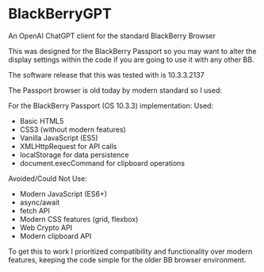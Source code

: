 # BlackBerryGPT
An OpenAI ChatGPT client for the standard BlackBerry Browser

This was designed for the BlackBerry Passport so you may want to alter the display settings within the code if you are going to use it with any other BB.

The software release that this was tested with is 10.3.3.2137

The Passport browser is old today by modern standard so I used:

For the BlackBerry Passport (OS 10.3.3) implementation:
Used:

- Basic HTML5
- CSS3 (without modern features)
- Vanilla JavaScript (ES5)
- XMLHttpRequest for API calls
- localStorage for data persistence
- document.execCommand for clipboard operations

Avoided/Could Not Use:

- Modern JavaScript (ES6+)
- async/await
- fetch API
- Modern CSS features (grid, flexbox)
- Web Crypto API
- Modern clipboard API

To get this to work I prioritized compatibility and functionality over modern features, keeping the code simple for the older BB browser environment.
